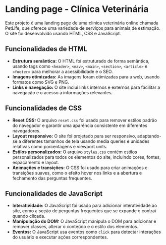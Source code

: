 # Landing page - Clínica Veterinária

Este projeto é uma landing page de uma clínica veterinária online chamada PetLife, que oferece uma variedade de serviços para animais de estimação. O site foi desenvolvido usando HTML, CSS e JavaScript.

## Funcionalidades de HTML
* **Estrutura semântica:** O HTML foi estruturado de forma semântica, usando tags como `<header>`, `<nav>`, `<main>`, `<section>`, `<article>` e `<footer>` para melhorar a acessibilidade e o SEO.
* **Imagens otimizadas:** As imagens foram otimizadas para a web, usando formatos como SVG e PNG.
* **Links e navegação:** O site inclui links internos e externos para facilitar a navegação e o acesso a informações relevantes.

## Funcionalidades de CSS
* **Reset CSS:** O arquivo `reset.css` foi usado para remover estilos padrão do navegador e garantir uma aparência consistente em diferentes navegadores.
* **Layout responsivo:** O site foi projetado para ser responsivo, adaptando-se a diferentes tamanhos de tela usando media queries e unidades relativas como porcentagens e viewport units.
* **Estilos personalizados:** O arquivo `styles.css` contém estilos personalizados para todos os elementos do site, incluindo cores, fontes, espaçamento e layout.
* **Animações e transições:** O CSS foi usado para criar animações e transições suaves, como o efeito hover nos links e a abertura e fechamento das perguntas frequentes.

## Funcionalidades de JavaScript
* **Interatividade:** O JavaScript foi usado para adicionar interatividade ao site, como a seção de perguntas frequentes que se expande e contrai quando clicada.
* **Manipulação do DOM:** O JavaScript manipula o DOM para adicionar e remover classes, alterar o conteúdo e o estilo dos elementos.
* **Eventos:** O JavaScript usa eventos como `click` para detectar interações do usuário e executar ações correspondentes.

